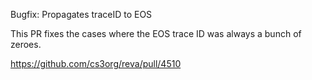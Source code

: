 Bugfix: Propagates traceID to EOS

This PR fixes the cases where the EOS trace ID
was always a bunch of zeroes.

https://github.com/cs3org/reva/pull/4510
